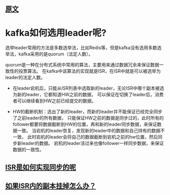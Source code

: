 ## [原文](https://juejin.im/post/5c46e729e51d452c8e6d5679)

# kafka如何选用leader呢?

选举leader常用的方法是多数选举法，比如Redis等，但是kafka没有选用多数选举法，kafka采用的是quorum（法定人数）。

quorum是一种在分布式系统中常用的算法，主要用来通过数据冗余来保证数据一致性的投票算法。
在kafka中该算法的实现就是ISR，在ISR中就是可以被选举为leader的法定人数。

- 在leader宕机后，只能从ISR列表中选取新的leader，无论ISR中哪个副本被选为新的leader，它都知道HW之前的数据，
可以保证在切换了leader后，消费者可以继续看到HW之前已经提交的数据。

- HW的截断机制：选出了新的leader，而新的leader并不能保证已经完全同步了之前leader的所有数据，
只能保证HW之前的数据是同步过的，此时所有的follower都要将数据截断到HW的位置，再和新的leader同步数据，来保证数据一致。
当宕机的leader恢复，发现新的leader中的数据和自己持有的数据不一致，
此时宕机的leader会将自己的数据截断到宕机之前的hw位置，然后同步新leader的数据。
宕机的leader活过来也像follower一样同步数据，来保证数据的一致性。
 

## [ISR是如何实现同步的呢]()

## [如果ISR内的副本挂掉怎么办？]()

 